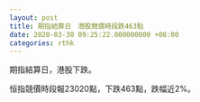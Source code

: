 ```yaml
---
layout: post
title: 期指結算日　港股競價時段跌463點
date: 2020-03-30 09:25:22.000000000 +08:00
categories: rthk
---
```


期指結算日，港股下跌。

恒指競價時段報23020點，下跌463點，跌幅近2%。

